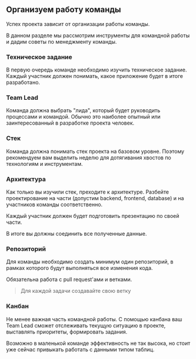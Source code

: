 ## Организуем работу команды

Успех проекта зависит от организации работы команды. 

В данном разделе мы рассмотрим инструменты для командной работы и дадим советы по менеджменту команды.

### Техническое задание

В первую очередь команде необходимо изучить техническое задание. 
Каждый участник должен понимать, какое приложение будет в итоге разработано.

### Team Lead

Команда должна выбрать "лида", который будет руководить процессами и командой. Обычно
это наиболее опытный или заинтересованный в разработке проекта человек.

### Стек

Команда должна понимать стек проекта на базовом уровне. Поэтому рекомендуем вам выделить
неделю для дотягивания хвостов по технологиям и инструментам.

### Архитектура

Как только вы изучили стек, преходите к архитектуре. 
Разбейте проектирование на части (допустим backend, frontend, database) и на участников команды соответственно.

Каждый участник должен будет подготовить презентацию по своей части. 

В итоге вы должны соединить все полученные данные.

### Репозиторий

Для команды необходимо создать минимум один репозиторий, в рамках которого будут выполняться все изменения кода.

Обязательна работа с pull request'ами и ветками. 

> Для каждой задачи создавайте свою ветку

### Канбан 

Не менее важная часть командной работы. С помощью канбана ваш Team Lead сможет отслеживать текущую
ситуацию в проекте, выставлять приоритеты, формировать задания. 

Возможно в маленькой команде эффективность не так высока, но стоит уже сейчас привыкать работать с данными типом
таблиц.
